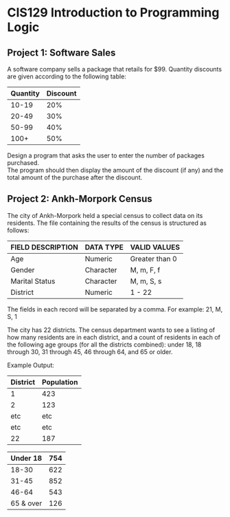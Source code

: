 # CIS129 Introduction to Programming Logic
## Project 1: Software Sales
A software company sells a package that retails for $99. Quantity discounts are given according to the following table:<br>

|Quantity|Discount|
|-|-|
|10-19|20%|
|20-49|30%|
|50-99|40%|
|100+|50%|

Design a program that asks the user to enter the number of packages purchased.<br>
The program should then display the amount of the discount (if any) and the total amount of the purchase after the discount.<br>

## Project 2: Ankh-Morpork Census
The city of Ankh-Morpork held a special census to collect data on its residents. The file containing the results of the census is structured as follows:

|FIELD DESCRIPTION|DATA TYPE|VALID VALUES|
|-|-|-|
|Age|Numeric|Greater than 0|
|Gender|Character|M, m, F, f|
|Marital Status|Character|M, m, S, s|
|District|Numeric|1 - 22|

The fields in each record will be separated by a comma. For example: 21, M, S, 1<br>

The city has 22 districts. The census department wants to see a listing of how many residents are in each district, and a count of residents in each of the following age groups (for all the districts combined): under 18, 18 through 30, 31 through 45, 46 through 64, and 65 or older.<br>

Example Output:

|District|Population|
|-|-|
|1|423|
|2|123|
|etc|etc|
|etc|etc|
|22|187|

|Under 18|754|
|-|-|
|18-30|622|
|31-45|852|
|46-64|543|
|65 & over|126|
